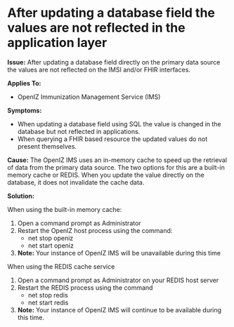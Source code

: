 # After updating a database field the values are not reflected in the application layer

**Issue:** After updating a database field directly on the primary data source the values are not reflected on the IMSI and/or FHIR interfaces.

**Applies To:**

* OpenIZ Immunization Management Service \(IMS\)

**Symptoms:**

* When updating a database field using SQL the value is changed in the database but not reflected in applications.
* When querying a FHIR based resource the updated values do not present themselves.

**Cause:** The OpenIZ IMS uses an in-memory cache to speed up the retrieval of data from the primary data source. The two options for this are a built-in memory cache or REDIS. When you update the value directly on the database, it does not invalidate the cache data.

**Solution:**

When using the built-in memory cache:

1. Open a command prompt as Administrator
2. Restart the OpenIZ host process using the command:
   * net stop openiz
   * net start openiz
3. **Note:** Your instance of OpenIZ IMS will be unavailable during this time

When using the REDIS cache service

1. Open a command prompt as Administrator on your REDIS host server
2. Restart the REDIS process using the command
   * net stop redis
   * net start redis
3. **Note:** Your instance of OpenIZ IMS will continue to be available during this time.

